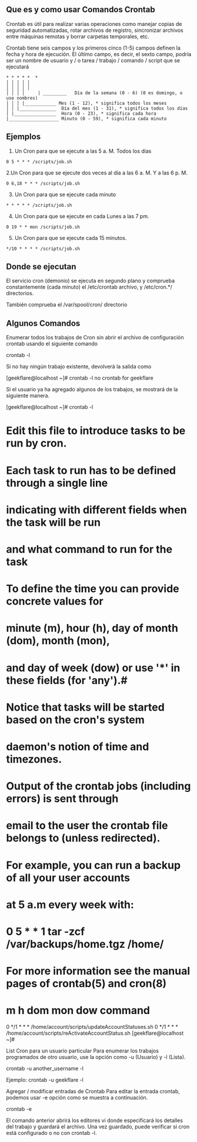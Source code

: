 ## Que es y como usar Comandos Crontab

Crontab es útil para realizar varias operaciones como manejar copias de seguridad automatizadas, 
rotar archivos de registro, sincronizar archivos entre máquinas remotas y borrar carpetas temporales, etc.

Crontab tiene seis campos y los primeros cinco (1-5) campos definen la fecha y hora de ejecución.
El último campo, es decir, el sexto campo, podría ser un nombre de usuario y / o tarea / trabajo / comando / script que se ejecutará

```tsql
* * * * *  *
│ │ │ │ │
│ │ │ │ │
│ │ │ │     | _________   Día de la semana (0 - 6) (0 es domingo, o use nombres)
│ │ │ |____________ Mes (1 - 12), * significa todos los meses
│ │ |______________  Día del mes (1 - 31), * significa todos los días
│ |________________  Hora (0 - 23), * significa cada hora
|___________________ Minuto (0 - 59), * significa cada minuto

```

## Ejemplos
1. Un Cron para que se ejecute a las 5 a. M. Todos los días
```tsql
0 5 * * * /scripts/job.sh
```


2.Un Cron para que se ejecute dos veces al día a las 6 a. M. Y a las 6 p. M.
```tsql
0 6,18 * * * /scripts/job.sh
```

3. Un Cron para que se ejecute cada minuto
```tsql
* * * * * /scripts/job.sh
```
4. Un Cron para que se ejecute en cada Lunes a las 7 pm.
```tsql
0 19 * * mon /scripts/job.sh
```
5. Un Cron para que se ejecute cada 15 minutos.
```tsql
*/10 * * * * /scripts/job.sh
```
## Donde se ejecutan
El servicio cron (demonio) se ejecuta en segundo plano y comprueba constantemente (cada minuto) el /etc/crontab archivo, y /etc/cron.*/ directorios. 

También comprueba el /var/spool/cron/ directorio


## Algunos Comandos

Enumerar todos los trabajos de Cron sin abrir el archivo de configuración crontab usando el siguiente comando

crontab -l

Si no hay ningún trabajo existente, devolverá la salida como

[geekflare@localhost ~]# crontab -l
no crontab for geekflare


Si el usuario ya ha agregado algunos de los trabajos, se mostrará de la siguiente manera.

[geekflare@localhost ~]# crontab -l
# Edit this file to introduce tasks to be run by cron.
#
# Each task to run has to be defined through a single line
# indicating with different fields when the task will be run
# and what command to run for the task
#
# To define the time you can provide concrete values for
# minute (m), hour (h), day of month (dom), month (mon),
# and day of week (dow) or use '*' in these fields (for 'any').#
# Notice that tasks will be started based on the cron's system
# daemon's notion of time and timezones.
#
# Output of the crontab jobs (including errors) is sent through
# email to the user the crontab file belongs to (unless redirected).
#
# For example, you can run a backup of all your user accounts
# at 5 a.m every week with:
# 0 5 * * 1 tar -zcf /var/backups/home.tgz /home/
#
# For more information see the manual pages of crontab(5) and cron(8)
#
# m h  dom mon dow   command
0 */1 * * * /home/account/scripts/updateAccountStatuses.sh
0 */1 * * * /home/account/scripts/reActivateAccountStatus.sh
[geekflare@localhost ~]#



List Cron para un usuario particular
Para enumerar los trabajos programados de otro usuario, use la opción como -u (Usuario) y -l (Lista).

crontab -u another_username -l

Ejemplo: crontab -u geekflare -l

Agregar / modificar entradas de Crontab
Para editar la entrada crontab, podemos usar -e opción como se muestra a continuación.

crontab -e

El comando anterior abrirá los editores vi donde especificará los detalles del trabajo y guardará el archivo.
Una vez guardado, puede verificar si cron está configurado o no con crontab -l.
